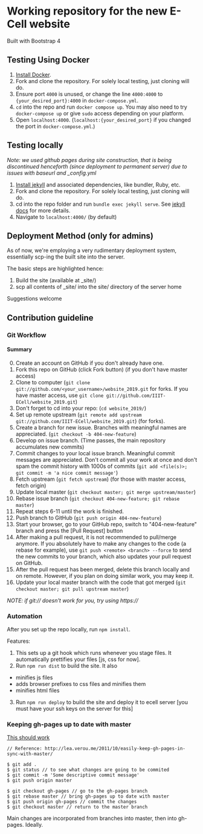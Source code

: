 # Working repository for the new E-Cell website

Built with Bootstrap 4

## Testing Using Docker 

1. [Install Docker](https://docs.docker.com/engine/install/).
2. Fork and clone the repository. For solely local testing, just cloning will do.
3. Ensure port `4000` is unused, or change the line `4000:4000` to `{your_desired_port}:4000` in `docker-compose.yml`.
4. `cd` into the repo and run `docker compose up`. You may also need to try `docker-compose up` or give `sudo` access depending on your platform.
5. Open `localhost:4000`. (`localhost:{your_desired_port}` if you changed the port in `docker-compose.yml`.)

## Testing locally

_Note: we used github pages during site construction, that is being discontinued henceforth (since deployment to permanent server) due to issues with baseurl and \_config.yml_

1. [Install jekyll](https://jekyllrb.com/docs/installation/) and associated dependencies, like bundler, Ruby, etc.
2. Fork and clone the repository. For solely local testing, just cloning will do.
3. cd into the repo folder and run `bundle exec jekyll serve`. See [jekyll docs](https://jekyllrb.com/docs/usage/) for more details.
4. Navigate to `localhost:4000/` (by default)

## Deployment Method (only for admins)

As of now, we're employing a very rudimentary deployment system, essentially scp-ing the built site into the server.

The basic steps are highlighted hence:

1. Build the site (available at _site/)
2. scp all contents of \_site/ into the site/ directory of the server home

Suggestions welcome

## Contribution guideline

### Git Workflow

#### Summary

0.  Create an account on GitHub if you don't already have one.
1.  Fork this repo on GitHub (click Fork button) (if you don't have master access)
1.  Clone to computer (`git clone git://github.com/<your_username>/website_2019.git` for forks. If you have master access, use `git clone git://github.com/IIIT-ECell/website_2019.git`)
1.  Don't forget to cd into your repo: (`cd website_2019/`)
1.  Set up remote upstream (`git remote add upstream git://github.com/IIIT-ECell/website_2019.git`) (for forks).
1.  Create a branch for new issue. Branches with meaningful names are appreciated. (`git checkout -b 404-new-feature`)
1.  Develop on issue branch. (Time passes, the main repository accumulates new commits)
1.  Commit changes to your local issue branch. Meaningful commit messages are appreciated. Don't commit all your work at once and don't spam the commit history with 1000s of commits (`git add <file(s)>; git commit -m 'a nice commit message'`)
1.  Fetch upstream (`git fetch upstream`) (for those with master access, fetch origin)
1.  Update local master (`git checkout master; git merge upstream/master`)
1.  Rebase issue branch (`git checkout 404-new-feature; git rebase master`)
1.  Repeat steps 6-11 until the work is finished.
1.  Push branch to GitHub (`git push origin 404-new-feature`)
1.  Start your browser, go to your GitHub repo, switch to "404-new-feature" branch and press the [Pull Request] button
1.  After making a pull request, it is not recommended to pull/merge anymore. If you absolutely have to make any changes to the code (a rebase for example), use `git push <remote> <branch> --force` to send the new commits to your branch, which also updates your pull request on GitHub.
1.  After the pull request has been merged, delete this branch locally and on remote. However, if you plan on doing similar work, you may keep it.
1.  Update your local master branch with the code that got merged (`git checkout master; git pull upstream master`)

_NOTE: if git:// doesn't work for you, try using https://_

### Automation

After you set up the repo locally, run `npm install`.

Features:

1.  This sets up a git hook which runs whenever you stage files. It automatically prettifies your files [js, css for now].
2.  Run `npm run dist` to build the site. It also

-   minifies js files
-   adds browser prefixes to css files and minifies them
-   minifies html files

3.  Run `npm run deploy` to build the site and deploy it to ecell server [you must have your ssh keys on the server for this]

### Keeping gh-pages up to date with master

[This should work](https://gist.github.com/mandiwise/44d1edce18f2ffb14f63)

```
// Reference: http://lea.verou.me/2011/10/easily-keep-gh-pages-in-sync-with-master/

$ git add .
$ git status // to see what changes are going to be commited
$ git commit -m 'Some descriptive commit message'
$ git push origin master

$ git checkout gh-pages // go to the gh-pages branch
$ git rebase master // bring gh-pages up to date with master
$ git push origin gh-pages // commit the changes
$ git checkout master // return to the master branch
```

Main changes are incorporated from branches into master, then into gh-pages. Ideally.
